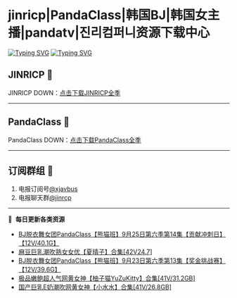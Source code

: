 # jinricp|PandaClass|韩国BJ|韩国女主播|pandatv|진리컴퍼니资源下载中心   
[![Typing SVG](https://readme-typing-svg.herokuapp.com?font=Fira+Code&pause=1000&center=true&vCenter=true&random=true&width=435&lines=所有链接都需要翻墙访问)](https://jinri-cp.neocities.org/free.html)
[![Typing SVG](https://readme-typing-svg.herokuapp.com?font=Fira+Code&pause=1000&center=true&vCenter=true&random=true&width=435&lines=点击进入福利资源下载中心)](https://pandaclass.neocities.org/)
## JINRICP 👋   
JINRICP DOWN：[点击下载JINRICP全季](https://mypikpak.com/s/VODz7HXQoqcX0UrvaXfDtFoPo1)
****
## PandaClass 💯   
PandaClass DOWN：[点击下载PandaClass全季](https://mypikpak.com/s/VOKOTZkoEnkyvCnELVSquM97o1)   
****
## 订阅群组 🔞
1. 电报订阅号[@xjavbus](https://t.me/xjavbus)
2. 电报聊天群[@jinrcp](https://t.me/jinrcp)
**** 
📕 &nbsp;**每日更新各类资源**
<!-- BLOG-POST-LIST:START -->
- [BJ脱衣舞女团PandaClass【熊猫班】9月25日第六季第14集【贡献冲刺日】【12V/40.1G】](https://fuli.rulel.com/540.html)
- [麻豆巨乳潮吹熟女女优【夏晴子】合集[42V24.7]](https://fuli.rulel.com/539.html)
- [BJ脱衣舞女团PandaClass【熊猫班】9月23日第六季第13集【奖金挑战赛】【12V/39.6G】](https://fuli.rulel.com/537.html)
- [极品嫩鲍超人气网黄女神【柚子猫YuZuKitty】合集[41V/31.2GB]](https://fuli.rulel.com/536.html)
- [国产巨乳E奶潮吹网黄女神【小水水】合集[41V/26.8GB]](https://fuli.rulel.com/535.html)
<!-- BLOG-POST-LIST:END -->
